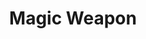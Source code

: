 ---
title: "Magic Weapon"
index:
  - magic-weapon
permalink: /spells/magic-weapon/
tags:
  - Spell
  - 2nd Level
  - Transmutation
available_for:
  - Paladin
  - Wizard
level: "2nd Level"
school: "Transmutation"
range: "Touch"
comp:
  - V
  - S
duration: "1 Hour"
concentration: true
cast_time: "1 Bonus Action"
description: |
  You touch a nonmagical weapon. Until the spell ends, that weapon becomes a magic weapon with a +1 bonus to attack rolls and damage rolls.

  **At higher levels.** When you cast this spell using a spell slot of 4th level or higher, the bonus increases to +2. When you use a spell slot of 6th level or higher, the bonus increases to +3.
excerpt: "You touch a nonmagical weapon."
source: "Basic Rules"
---
